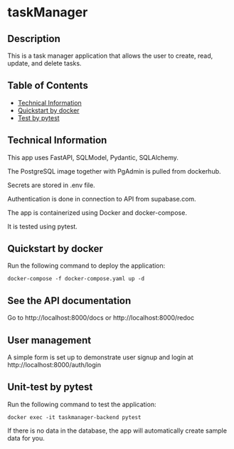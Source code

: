 # taskManager

## Description
This is a task manager application that allows the user to create, read, update, and delete tasks.

## Table of Contents
* [Technical Information](#technical-information)
* [Quickstart by docker](#quickstart-by-docker)
* [Test by pytest](#unit-test-by-pytest)

## Technical Information
This app uses FastAPI, SQLModel, Pydantic, SQLAlchemy.

The PostgreSQL image together with PgAdmin is pulled from dockerhub.

Secrets are stored in .env file.

Authentication is done in connection to API from supabase.com.

The app is containerized using Docker and docker-compose.

It is tested using pytest.

## Quickstart by docker
Run the following command to deploy the application:
```
docker-compose -f docker-compose.yaml up -d
```

## See the API documentation
Go to http://localhost:8000/docs
or http://localhost:8000/redoc

## User management
A simple form is set up to demonstrate user signup and login at
http://localhost:8000/auth/login

## Unit-test by pytest
Run the following command to test the application:
```
docker exec -it taskmanager-backend pytest
```

If there is no data in the database, the app will automatically create sample data for you.


